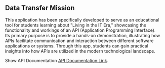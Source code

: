 ## Data Transfer Mission
This application has been specifically developed to serve as an educational tool for students learning about "Living in the IT Era," showcasing the functionality and workings of an API (Application Programming Interface). Its primary purpose is to provide a hands-on demonstration, illustrating how APIs facilitate communication and interaction between different software applications or systems. Through this app, students can gain practical insights into how APIs are utilized in the modern technological landscape.

Show API Documentation [API Documentation Link](https://documenter.getpostman.com/view/17455584/2sA2rDvKhz).

